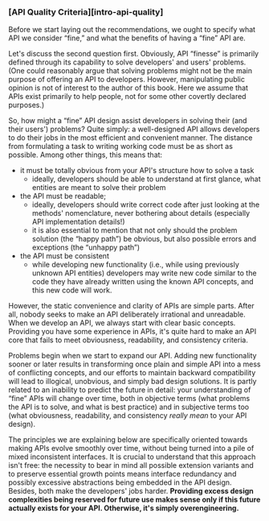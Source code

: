 ### [API Quality Criteria][intro-api-quality]

Before we start laying out the recommendations, we ought to specify what API we consider “fine,” and what the benefits of having a “fine” API are.

Let's discuss the second question first. Obviously, API “finesse” is primarily defined through its capability to solve developers' and users' problems. (One could reasonably argue that solving problems might not be the main purpose of offering an API to developers. However, manipulating public opinion is not of interest to the author of this book. Here we assume that APIs exist primarily to help people, not for some other covertly declared purposes.)

So, how might a “fine” API design assist developers in solving their (and their users') problems? Quite simply: a well-designed API allows developers to do their jobs in the most efficient and convenient manner. The distance from formulating a task to writing working code must be as short as possible. Among other things, this means that:
  * it must be totally obvious from your API's structure how to solve a task
      * ideally, developers should be able to understand at first glance, what entities are meant to solve their problem
  * the API must be readable;
      * ideally, developers should write correct code after just looking at the methods' nomenclature, never bothering about details (especially API implementation details!)
      * it is also essential to mention that not only should the problem solution (the “happy path”) be obvious, but also possible errors and exceptions (the “unhappy path”)
  * the API must be consistent
      * while developing new functionality (i.e., while using previously unknown API entities) developers may write new code similar to the code they have already written using the known API concepts, and this new code will work.

However, the static convenience and clarity of APIs are simple parts. After all, nobody seeks to make an API deliberately irrational and unreadable. When we develop an API, we always start with clear basic concepts. Providing you have some experience in APIs, it's quite hard to make an API core that fails to meet obviousness, readability, and consistency criteria.

Problems begin when we start to expand our API. Adding new functionality sooner or later results in transforming once plain and simple API into a mess of conflicting concepts, and our efforts to maintain backward compatibility will lead to illogical, unobvious, and simply bad design solutions. It is partly related to an inability to predict the future in detail: your understanding of “fine” APIs will change over time, both in objective terms (what problems the API is to solve, and what is best practice) and in subjective terms too (what obviousness, readability, and consistency *really mean* to your API design).

The principles we are explaining below are specifically oriented towards making APIs evolve smoothly over time, without being turned into a pile of mixed inconsistent interfaces. It is crucial to understand that this approach isn't free: the necessity to bear in mind all possible extension variants and to preserve essential growth points means interface redundancy and possibly excessive abstractions being embedded in the API design. Besides, both make the developers' jobs harder. **Providing excess design complexities being reserved for future use makes sense only if this future actually exists for your API. Otherwise, it's simply overengineering.**
